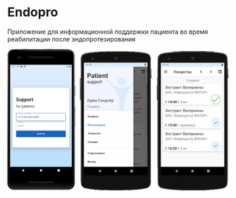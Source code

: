 # Endopro
Приложение для информационной поддержки пациента во время реабилитации после эндопротезирования

![alt text](https://github.com/Tenzo0/Patient-Support-App/blob/develop/ps.png)
